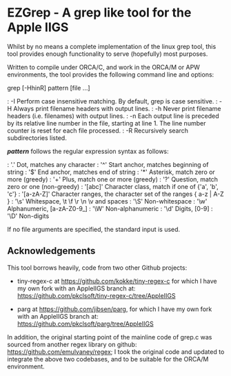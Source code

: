 # EZGrep - A grep like tool for the Apple IIGS 

Whilst by no means a complete implementation of the linux grep tool, this tool provides enough functionality to serve (hopefully) most purposes.

Written to compile under ORCA/C, and work in the ORCA/M or APW environments, the tool provides the following command line and options:

grep [-HhinR] pattern [file ...]

: -I	Perform case insensitive matching.  By default, grep is case sensitive.
: -H	Always print filename headers with output lines.
: -h	Never print filename headers (i.e. filenames) with output lines.
: -n	Each output line is preceded by its relative line number in the file, starting at line 1.  The line number counter is reset for each file processed.
: -R	Recursively search subdirectories listed.

***pattern*** follows the regular expression syntax as follows:

:   '.'        Dot, matches any character
:   '^'        Start anchor, matches beginning of string
:   '$'        End anchor, matches end of string
:   '*'        Asterisk, match zero or more (greedy)
:   '+'        Plus, match one or more (greedy)
:   '?'        Question, match zero or one (non-greedy)
:   '[abc]'    Character class, match if one of {'a', 'b', 'c'}
:   '[a-zA-Z]' Character ranges, the character set of the ranges { a-z | A-Z }
:   '\s'       Whitespace, \t \f \r \n \v and spaces
:   '\S'       Non-whitespace
:   '\w'       Alphanumeric, [a-zA-Z0-9_]
:   '\W'       Non-alphanumeric
:   '\d'       Digits, [0-9]
:   '\D'       Non-digits

If no file arguments are specified, the standard input is used.

## Acknowledgements
This tool borrows heavily, code from two other Github projects:

* tiny-regex-c at https://github.com/kokke/tiny-regex-c for which I have my own fork with an AppleIIGS branch at: https://github.com/pkclsoft/tiny-regex-c/tree/AppleIIGS

* parg at https://github.com/jibsen/parg, for which I have my own fork with an AppleIIGS branch at: https://github.com/pkclsoft/parg/tree/AppleIIGS

In addition, the original starting point of the mainline code of grep.c was sourced from another regex library on github: https://github.com/emulvaney/regex; I took the original code and updated to integrate the above two codebases, and to be suitable for the ORCA/M environment.
